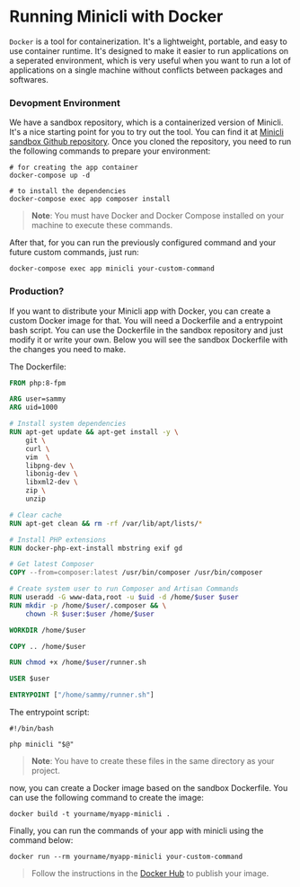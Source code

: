 # Running Minicli with Docker

`Docker` is a tool for containerization. It's a lightweight, portable, and easy to use container runtime. It's designed to make it easier to run applications on a seperated environment, which is very useful when you want to run a lot of applications on a single machine without conflicts between packages and softwares.


### Devopment Environment
We have a sandbox repository, which is a containerized version of Minicli. It's a nice starting point for you to try out the tool. You can find it at [Minicli sandbox Github repository](https://github.com/minicli/sandbox). Once you cloned the repository, you need to run the following commands to prepare your environment:

```shell
# for creating the app container
docker-compose up -d

# to install the dependencies
docker-compose exec app composer install 
```

> **Note**: You must have Docker and Docker Compose installed on your machine to execute these commands.

After that, for you can run the previously configured command and your future custom commands, just run:

```shell
docker-compose exec app minicli your-custom-command
```

### Production?

If you want to distribute your Minicli app with Docker, you can create a custom Docker image for that. You will need a Dockerfile and a entrypoint bash script. You can use the Dockerfile in the sandbox repository and just modify it or write your own. Below you will see the sandbox Dockerfile with the changes you need to make.

The Dockerfile:

```Dockerfile
FROM php:8-fpm

ARG user=sammy
ARG uid=1000

# Install system dependencies
RUN apt-get update && apt-get install -y \
    git \
    curl \
    vim  \
    libpng-dev \
    libonig-dev \
    libxml2-dev \
    zip \
    unzip

# Clear cache
RUN apt-get clean && rm -rf /var/lib/apt/lists/*

# Install PHP extensions
RUN docker-php-ext-install mbstring exif gd

# Get latest Composer
COPY --from=composer:latest /usr/bin/composer /usr/bin/composer

# Create system user to run Composer and Artisan Commands
RUN useradd -G www-data,root -u $uid -d /home/$user $user
RUN mkdir -p /home/$user/.composer && \
    chown -R $user:$user /home/$user

WORKDIR /home/$user

COPY .. /home/$user

RUN chmod +x /home/$user/runner.sh

USER $user

ENTRYPOINT ["/home/sammy/runner.sh"]
```

The entrypoint script:
```shell
#!/bin/bash

php minicli "$@"
```

> **Note**: You have to create these files in the same directory as your project.

now, you can create a Docker image based on the sandbox Dockerfile. You can use the following command to create the image:

```shell
docker build -t yourname/myapp-minicli .
```

Finally, you can run the commands of your app with minicli using the command below:

```shell	
docker run --rm yourname/myapp-minicli your-custom-command
```

> Follow the instructions in the [Docker Hub](https://hub.docker.com/) to publish your image.
